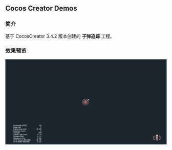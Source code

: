 ## Cocos Creator Demos

### 简介
基于 CocosCreator 3.4.2 版本创建的 **子弹追踪** 工程。

### 效果预览
![image](../../gif/202201/2022012011.gif)